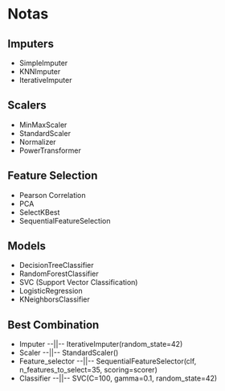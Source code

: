 # Notas
## Imputers 
- SimpleImputer
- KNNImputer
- IterativeImputer

## Scalers
- MinMaxScaler
- StandardScaler
- Normalizer
- PowerTransformer

## Feature Selection
- Pearson Correlation
- PCA
- SelectKBest
- SequentialFeatureSelection

## Models
- DecisionTreeClassifier
- RandomForestClassifier
- SVC (Support Vector Classification)
- LogisticRegression
- KNeighborsClassifier

## Best Combination

- Imputer --||--            IterativeImputer(random_state=42)
- Scaler --||--             StandardScaler()
- Feature_selector --||--   SequentialFeatureSelector(clf, n_features_to_select=35, scoring=scorer)
- Classifier --||--         SVC(C=100, gamma=0.1, random_state=42)

